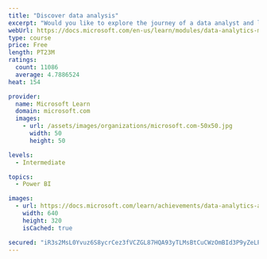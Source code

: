```yaml
---
title: "Discover data analysis"
excerpt: "Would you like to explore the journey of a data analyst and learn how a data analyst tells a story with data? In this module, you will explore the different roles in data and learn the different tasks of a data analyst."
webUrl: https://docs.microsoft.com/en-us/learn/modules/data-analytics-microsoft/
type: course
price: Free
length: PT23M
ratings:
  count: 11086
  average: 4.7886524
heat: 154

provider:
  name: Microsoft Learn
  domain: microsoft.com
  images:
    - url: /assets/images/organizations/microsoft.com-50x50.jpg
      width: 50
      height: 50

levels:
  - Intermediate

topics:
  - Power BI

images:
  - url: https://docs.microsoft.com/learn/achievements/data-analytics-and-microsoft-social.png
    width: 640
    height: 320
    isCached: true

secured: "iR3s2MsL0Yvuz6S8ycrCez3fVCZGL87HQA93yTLMsBtCuCWzOmBId3P9yZeLP3Q13jHAD6Sk0cd9LLSzSBYXs48pavWVqvrXcBtQYjqplgPW7QZJvrK3nNXYldxUL+Z9WpR2AZ8pIbrPppuva/IhbaQy3+kyjY6Pu1mTwC8Yk9FyvlDFe4qNsCdHSVQuHhfm4qUxlOZVmIAehH9ZNApS6kdoWqFL/bQvQRHoaKrAL0DGHVn9aSN6hyqNPFY8WURna/yJehTfBadu8gRcKPPzfqXoZegecaRzB80MAV5bT3bgwTr4bYxOjLK/hv+WoEENwkAdJ7p6wJp9sJ/a8Y99drld6btE53S1WIbLo4CMqMtoJxtF94LeDJ+hArcC/kh1ns3XGr0lgK8uzjucg6fKcu3EYZlRAJxv6pIDnr9oT9Y=;Z8AN+uqjc74zsPjQQrcLTA=="
---
```


